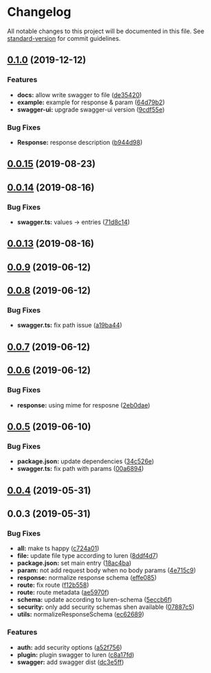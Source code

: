 # Changelog

All notable changes to this project will be documented in this file. See [standard-version](https://github.com/conventional-changelog/standard-version) for commit guidelines.

## [0.1.0](https://github.com/vcwen/luren-swagger/compare/v0.0.15...v0.1.0) (2019-12-12)


### Features

* **docs:** allow write swagger to file ([de35420](https://github.com/vcwen/luren-swagger/commit/de354209ea132339bf985034523778c0bcb4a225))
* **example:** example for response & param ([64d79b2](https://github.com/vcwen/luren-swagger/commit/64d79b2c7516577901e7792cad964e7f91f7ced5))
* **swagger-ui:** upgrade swagger-ui version ([9cdf55e](https://github.com/vcwen/luren-swagger/commit/9cdf55e813ef39e0fb445b64dad734001ea2b963))


### Bug Fixes

* **Response:** response description ([b944d98](https://github.com/vcwen/luren-swagger/commit/b944d989283ff7a07d0df4e1e4fd4248344a49b2))

<a name="0.0.15"></a>
## [0.0.15](https://github.com/vcwen/luren-swagger/compare/v0.0.14...v0.0.15) (2019-08-23)



<a name="0.0.14"></a>
## [0.0.14](https://github.com/vcwen/luren-swagger/compare/v0.0.13...v0.0.14) (2019-08-16)


### Bug Fixes

* **swagger.ts:** values -> entries ([71d8c14](https://github.com/vcwen/luren-swagger/commit/71d8c14))



<a name="0.0.13"></a>
## [0.0.13](https://github.com/vcwen/luren-swagger/compare/v0.0.12...v0.0.13) (2019-08-16)



<a name="0.0.9"></a>
## [0.0.9](https://github.com/vcwen/luren-swagger/compare/v0.0.8...v0.0.9) (2019-06-12)



<a name="0.0.8"></a>
## [0.0.8](https://github.com/vcwen/luren-swagger/compare/v0.0.7...v0.0.8) (2019-06-12)


### Bug Fixes

* **swagger.ts:** fix path issue ([a19ba44](https://github.com/vcwen/luren-swagger/commit/a19ba44))



<a name="0.0.7"></a>
## [0.0.7](https://github.com/vcwen/luren-swagger/compare/v0.0.6...v0.0.7) (2019-06-12)



<a name="0.0.6"></a>
## [0.0.6](https://github.com/vcwen/luren-swagger/compare/v0.0.5...v0.0.6) (2019-06-12)


### Bug Fixes

* **response:** using mime for resposne ([2eb0dae](https://github.com/vcwen/luren-swagger/commit/2eb0dae))



<a name="0.0.5"></a>
## [0.0.5](https://github.com/vcwen/luren-swagger/compare/v0.0.4...v0.0.5) (2019-06-10)


### Bug Fixes

* **package.json:** update dependencies ([34c526e](https://github.com/vcwen/luren-swagger/commit/34c526e))
* **swagger.ts:** fix path with params ([00a6894](https://github.com/vcwen/luren-swagger/commit/00a6894))



<a name="0.0.4"></a>
## [0.0.4](https://github.com/vcwen/luren-swagger/compare/v0.0.3...v0.0.4) (2019-05-31)



<a name="0.0.3"></a>
## 0.0.3 (2019-05-31)


### Bug Fixes

* **all:** make ts happy ([c724a01](https://github.com/vcwen/luren-swagger/commit/c724a01))
* **file:** update file type according to luren ([8ddf4d7](https://github.com/vcwen/luren-swagger/commit/8ddf4d7))
* **package.json:** set main entry ([18ac4ba](https://github.com/vcwen/luren-swagger/commit/18ac4ba))
* **param:** not add request body when no body params ([4e715c9](https://github.com/vcwen/luren-swagger/commit/4e715c9))
* **response:** normalize response schema ([effe085](https://github.com/vcwen/luren-swagger/commit/effe085))
* **route:** fix route ([f12b558](https://github.com/vcwen/luren-swagger/commit/f12b558))
* **route:** route metadata ([ae5970f](https://github.com/vcwen/luren-swagger/commit/ae5970f))
* **schema:** update according to luren-schema ([5eccb6f](https://github.com/vcwen/luren-swagger/commit/5eccb6f))
* **security:** only add security schemas shen available ([07887c5](https://github.com/vcwen/luren-swagger/commit/07887c5))
* **utils:** normalizeResponseSchema ([ec62689](https://github.com/vcwen/luren-swagger/commit/ec62689))


### Features

* **auth:** add security options ([a52f756](https://github.com/vcwen/luren-swagger/commit/a52f756))
* **plugin:** plugin swagger to luren ([c8a17fd](https://github.com/vcwen/luren-swagger/commit/c8a17fd))
* **swagger:** add swagger dist ([dc3e5ff](https://github.com/vcwen/luren-swagger/commit/dc3e5ff))
